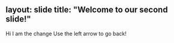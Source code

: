 layout: slide
title: "Welcome to our second slide!"
---
Hi I am the change
Use the left arrow to go back!
